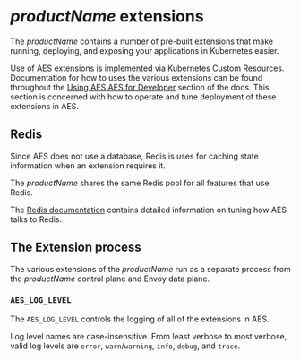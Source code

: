 # $productName$ extensions

The $productName$ contains a number of pre-built extensions that make
running, deploying, and exposing your applications in Kubernetes easier. 

Use of AES extensions is implemented via Kubernetes Custom Resources.
Documentation for how to uses the various extensions can be found throughout the
[Using AES AES for Developer](../../using/) section of the docs. This section
is concerned with how to operate and tune deployment of these extensions in AES.

## Redis

Since AES does not use a database, Redis is uses for caching state information
when an extension requires it.

The $productName$ shares the same Redis pool for all features that use
Redis.

The [Redis documentation](../aes-redis) contains detailed information on tuning
how AES talks to Redis.

## The Extension process

The various extensions of the $productName$ run as a separate process
from the $productName$ control plane and Envoy data plane.

### `AES_LOG_LEVEL`

The `AES_LOG_LEVEL` controls the logging of all of the extensions in AES.

Log level names are case-insensitive.  From least verbose to most
verbose, valid log levels are `error`, `warn`/`warning`, `info`,
`debug`, and `trace`.
